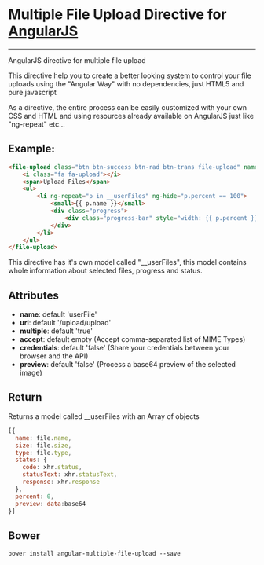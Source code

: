 # Multiple File Upload Directive for [AngularJS](http://angularjs.org/)

***

AngularJS directive for multiple file upload

This directive help you to create a better looking system to control your file uploads using the "Angular Way" with no dependencies, just HTML5 and pure javascript

As a directive, the entire process can be easily customized with your own CSS and HTML and using resources already available on AngularJS just like "ng-repeat" etc...

## Example: 
```HTML
<file-upload class="btn btn-success btn-rad btn-trans file-upload" name="userFile" multiple="false" uri="/upload/upload" accept="">
    <i class="fa fa-upload"></i>
    <span>Upload Files</span>
    <ul>
        <li ng-repeat="p in __userFiles" ng-hide="p.percent == 100">
            <small>{{ p.name }}</small>
            <div class="progress">
                <div class="progress-bar" style="width: {{ p.percent }}%;"></div>
            </div>
        </li>
    </ul>
</file-upload>
```

This directive has it's own model called "__userFiles", this model contains whole information about selected files, progress and status.

## Attributes
- **name**: default 'userFile'
- **uri**: default '/upload/upload'
- **multiple**: default 'true'
- **accept**: default empty (Accept comma-separated list of MIME Types)
- **credentials**: default 'false' (Share your credentials between your browser and the API)
- **preview**: default 'false' (Process a base64 preview of the selected image)

## Return
Returns a model called __userFiles with an Array of objects

```JAVASCRIPT
[{
  name: file.name,
  size: file.size,
  type: file.type,
  status: {
    code: xhr.status,
    statusText: xhr.statusText,
    response: xhr.response
  },
  percent: 0,
  preview: data:base64
}]
```

## Bower
	bower install angular-multiple-file-upload --save
